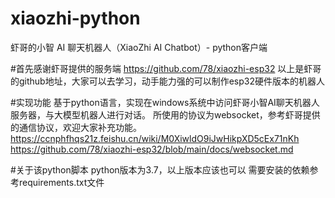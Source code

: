 # xiaozhi-python
虾哥的小智 AI 聊天机器人（XiaoZhi AI Chatbot）- python客户端

#首先感谢虾哥提供的服务端
https://github.com/78/xiaozhi-esp32
以上是虾哥的github地址，大家可以去学习，动手能力强的可以制作esp32硬件版本的机器人

#实现功能
基于python语言，实现在windows系统中访问虾哥小智AI聊天机器人服务器，与大模型机器人进行对话。
所使用的协议为websocket，参考虾哥提供的通信协议，欢迎大家补充功能。
https://ccnphfhqs21z.feishu.cn/wiki/M0XiwldO9iJwHikpXD5cEx71nKh
https://github.com/78/xiaozhi-esp32/blob/main/docs/websocket.md

#关于该python脚本
python版本为3.7，以上版本应该也可以
需要安装的依赖参考requirements.txt文件




